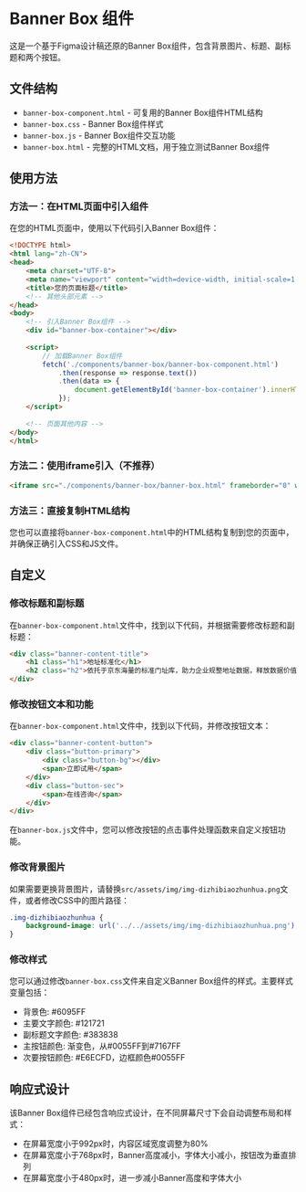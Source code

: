 # Banner Box 组件

这是一个基于Figma设计稿还原的Banner Box组件，包含背景图片、标题、副标题和两个按钮。

## 文件结构

- `banner-box-component.html` - 可复用的Banner Box组件HTML结构
- `banner-box.css` - Banner Box组件样式
- `banner-box.js` - Banner Box组件交互功能
- `banner-box.html` - 完整的HTML文档，用于独立测试Banner Box组件

## 使用方法

### 方法一：在HTML页面中引入组件

在您的HTML页面中，使用以下代码引入Banner Box组件：

```html
<!DOCTYPE html>
<html lang="zh-CN">
<head>
    <meta charset="UTF-8">
    <meta name="viewport" content="width=device-width, initial-scale=1.0">
    <title>您的页面标题</title>
    <!-- 其他头部元素 -->
</head>
<body>
    <!-- 引入Banner Box组件 -->
    <div id="banner-box-container"></div>
    
    <script>
        // 加载Banner Box组件
        fetch('./components/banner-box/banner-box-component.html')
            .then(response => response.text())
            .then(data => {
                document.getElementById('banner-box-container').innerHTML = data;
            });
    </script>
    
    <!-- 页面其他内容 -->
</body>
</html>
```

### 方法二：使用iframe引入（不推荐）

```html
<iframe src="./components/banner-box/banner-box.html" frameborder="0" width="100%" height="425px"></iframe>
```

### 方法三：直接复制HTML结构

您也可以直接将`banner-box-component.html`中的HTML结构复制到您的页面中，并确保正确引入CSS和JS文件。

## 自定义

### 修改标题和副标题

在`banner-box-component.html`文件中，找到以下代码，并根据需要修改标题和副标题：

```html
<div class="banner-content-title">
    <h1 class="h1">地址标准化</h1>
    <h2 class="h2">依托于京东海量的标准门址库，助力企业规整地址数据，释放数据价值</h2>
</div>
```

### 修改按钮文本和功能

在`banner-box-component.html`文件中，找到以下代码，并修改按钮文本：

```html
<div class="banner-content-button">
    <div class="button-primary">
        <div class="button-bg"></div>
        <span>立即试用</span>
    </div>
    <div class="button-sec">
        <span>在线咨询</span>
    </div>
</div>
```

在`banner-box.js`文件中，您可以修改按钮的点击事件处理函数来自定义按钮功能。

### 修改背景图片

如果需要更换背景图片，请替换`src/assets/img/img-dizhibiaozhunhua.png`文件，或者修改CSS中的图片路径：

```css
.img-dizhibiaozhunhua {
    background-image: url('../../assets/img/img-dizhibiaozhunhua.png');
}
```

### 修改样式

您可以通过修改`banner-box.css`文件来自定义Banner Box组件的样式。主要样式变量包括：

- 背景色: #6095FF
- 主要文字颜色: #121721
- 副标题文字颜色: #383838
- 主按钮颜色: 渐变色，从#0055FF到#7167FF
- 次要按钮颜色: #E6ECFD，边框颜色#0055FF

## 响应式设计

该Banner Box组件已经包含响应式设计，在不同屏幕尺寸下会自动调整布局和样式：

- 在屏幕宽度小于992px时，内容区域宽度调整为80%
- 在屏幕宽度小于768px时，Banner高度减小，字体大小减小，按钮改为垂直排列
- 在屏幕宽度小于480px时，进一步减小Banner高度和字体大小